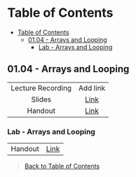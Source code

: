 # Table of Contents

- [Table of Contents](#table-of-contents)
  - [01.04 - Arrays and Looping](#0104--arrays-and-looping)
    - [Lab - Arrays and Looping](#lab--arrays-and-looping)

## 01.04 - Arrays and Looping

|  |  |
| :---: | :---: |
| Lecture Recording | Add link |
| Slides | [Link](https://ed.devmountain.com/materials/ogptlh2/slides/wb-arrays-looping/) |
| Handout | [Link](https://ed.devmountain.com/materials/ogptlh2/lectures/wb-arrays-looping/) |

### Lab - Arrays and Looping

|  |  |
| :---: | :---: |
| Handout | [Link](https://ed.devmountain.com/materials/ogptlh2/exercises/wb-arrays-looping/) |

> [Back to Table of Contents](#table-of-contents)
